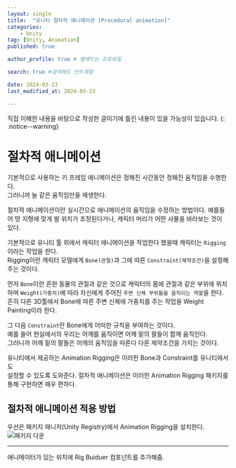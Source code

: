 ```yaml
---
layout: single
title:  "유니티 절차적 애니메이션 [Procedural animation]"
categories: 
    - Unity
tag: [Unity, Animation]
published: true

author_profile: true # 옆에뜨는 프로파일

search: true #검색해도 안뜨게함

date: 2024-03-23
last_modified_at: 2024-03-23

---
```

직접 이해한 내용을 바탕으로 작성한 글이기에 틀린 내용이 있을 가능성이 있습니다.
{: .notice--warning}

# 절차적 애니메이션
기본적으로 사용하는 키 프레임 애니메이션은 정해진 시간동안 정해진 움직임을 수행한다.<br>
그러니까 늘 같은 움직임만을 재생한다.

절차적 애니메이션이란 실시간으로 애니메이션의 움직임을 수정하는 방법이다.
예를들어 땅 지형에 맞게 발 위치가 조정된다거나, 캐릭터 머리가 어떤 사물을 바라보는 것이 있다.

기본적으로 유니티 툴 외에서 캐릭터 애니메이션을 작업한다 했을때 캐릭터는 `Rigging`이라는 작업을 한다. <br>
Rigging이란 캐릭터 모델에게 `Bone(관절)`과 그에 따른 `Constraint(제약조건)`을 설정해주는 것이다.

먼저 `Bone`이란 흔한 동물의 관절과 같은 것으로 캐릭터의 몸에 관절과 같은 부위에 위치하며
`Weight(가중치)`에 따라 자신에게 주어진 `주변 신체 부위들을 움직이는 역할`을 한다. <br>
흔히 다른 3D툴에서 Bone에 따른 주변 신체에 가중치를 주는 작업을 Weight Painting이라 한다.

그 다음 `Constraint`란 Bone에게 어떠한 규칙을 부여하는 것이다.<br>
예를 들어 현실에서의 우리는 어깨를 움직이면 어깨 밑의 팔들이 함께 움직인다.<br>
그러니까 어깨 밑의 팔들은 어깨의 움직임을 따른다 다른 제약조건을 가지는 것이다.<br>

유니티에서 제공하는 Animation Rigging은 이러한 Bone과 Constraint를 유니티에서도<br>
설정할 수 있도록 도와준다. 절차적 애니메이션은 이러한 Animation Rigging 패키지를 통해 구현하면 매우 편하다.  



## 절차적 애니메이션 적용 방법
우선은 패키지 매니저(Unity Registry)에서 Animation Rigging을 설치한다.
![패키지 다운](https://github.com/novicehog/comments/assets/131991619/72b4303e-09f7-4a01-ae47-d6b022cee4e8)
<br>


***
애니메이터가 있는 위치에 Rig Buiduer 컴포넌트를 추가해줌.



